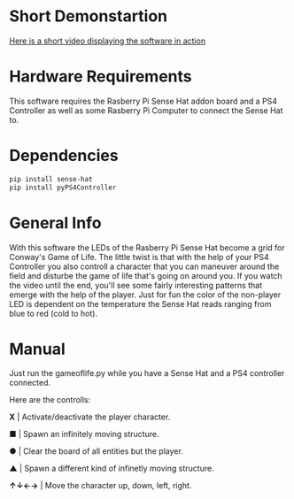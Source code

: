 # Short Demonstartion
[Here is a short video displaying the software in action](https://youtu.be/YGtlaHDe6AA)

# Hardware Requirements
This software requires the Rasberry Pi Sense Hat addon board and a PS4 Controller as well as some Rasberry Pi Computer to connect the Sense Hat to.

# Dependencies

```bash
pip install sense-hat
pip install pyPS4Controller
```

# General Info
With this software the LEDs of the Rasberry Pi Sense Hat become a grid for Conway's Game of Life.
The little twist is that with the help of your PS4 Controller you also controll a character that you can maneuver around the field and disturbe the game of life that's going on around you.
If you watch the video until the end, you'll see some fairly interesting patterns that emerge with the help of the player.
Just for fun the color of the non-player LED is dependent on the temperature the Sense Hat reads ranging from blue to red (cold to hot).

# Manual

Just run the gameoflife.py while you have a Sense Hat and a PS4 controller connected.

Here are the controlls:

**X** | Activate/deactivate the player character.

**■** | Spawn an infinitely moving structure.

**●** | Clear the board of all entities but the player.

**▲** | Spawn a different kind of infinetly moving structure.

**↑↓←→** | Move the character up, down, left, right.

